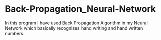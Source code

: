 # Back-Propagation_Neural-Network
In this program I have used Back Propagation Algorithm in my Neural Network which basically recognizes hand writing and hand written numbers.

